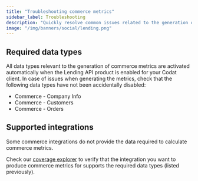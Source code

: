 ```yaml
---
title: "Troubleshooting commerce metrics"
sidebar_label: Troubleshooting
description: "Quickly resolve common issues related to the generation of commerce metrics"
image: "/img/banners/social/lending.png"
---
```


## Required data types

All data types relevant to the generation of commerce metrics are activated automatically when the Lending API product is enabled for your Codat client. In case of issues when generating the metrics, check that the following data types have not been accidentally disabled: 

- Commerce - Company Info
- Commerce - Customers
- Commerce - Orders

## Supported integrations

Some commerce integrations do not provide the data required to calculate commerce metrics. 

Check our [coverage explorer](https://knowledge.codat.io/supported-features/commerce?view=tab-by-integration) to verify that the integration you want to produce commerce metrics for supports the required data types (listed previously).
